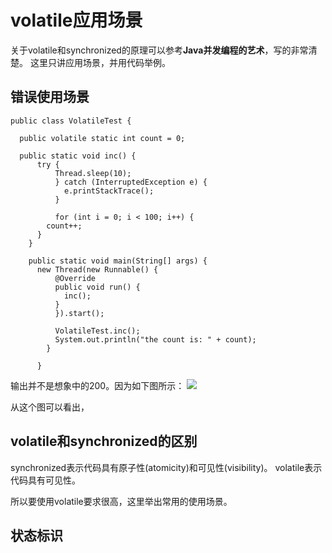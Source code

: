 # volatile应用场景

关于volatile和synchronized的原理可以参考**Java并发编程的艺术**，写的非常清楚。
这里只讲应用场景，并用代码举例。

## 错误使用场景

    public class VolatileTest {

      public volatile static int count = 0;

      public static void inc() {
          try {
              Thread.sleep(10);
              } catch (InterruptedException e) {
                e.printStackTrace();
              }

              for (int i = 0; i < 100; i++) {
            count++;
          }
        }

        public static void main(String[] args) {
          new Thread(new Runnable() {
              @Override
              public void run() {
                inc();
              }
              }).start();

              VolatileTest.inc();
              System.out.println("the count is: " + count);
            }

          }

输出并不是想象中的200。因为如下图所示：
![](http://img.my.csdn.net/uploads/201302/14/1360809040_6000.JPG)

从这个图可以看出，

## volatile和synchronized的区别

synchronized表示代码具有原子性(atomicity)和可见性(visibility)。
volatile表示代码具有可见性。

所以要使用volatile要求很高，这里举出常用的使用场景。

## 状态标识
